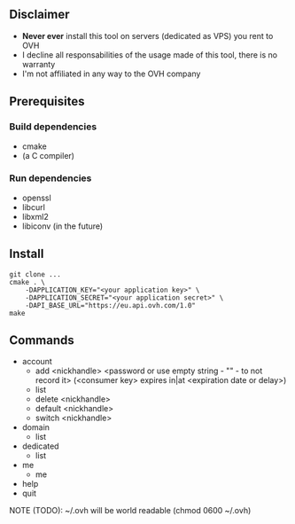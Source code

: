 ## Disclaimer

* **Never ever** install this tool on servers (dedicated as VPS) you rent to OVH
* I decline all responsabilities of the usage made of this tool, there is no warranty
* I'm not affiliated in any way to the OVH company

## Prerequisites

### Build dependencies

* cmake
* (a C compiler)

### Run dependencies

* openssl
* libcurl
* libxml2
* libiconv (in the future)

## Install

```
git clone ...
cmake . \
    -DAPPLICATION_KEY="<your application key>" \
    -DAPPLICATION_SECRET="<your application secret>" \
    -DAPI_BASE_URL="https://eu.api.ovh.com/1.0"
make
```

## Commands

* account
    * add \<nickhandle> \<password or use empty string - "" - to not record it> (\<consumer key> expires in|at \<expiration date or delay>)
    * list
    * delete \<nickhandle>
    * default \<nickhandle>
    * switch \<nickhandle>
* domain
    * list
* dedicated
    * list
* me
    * me
* help
* quit

NOTE (TODO): ~/.ovh will be world readable (chmod 0600 ~/.ovh)
